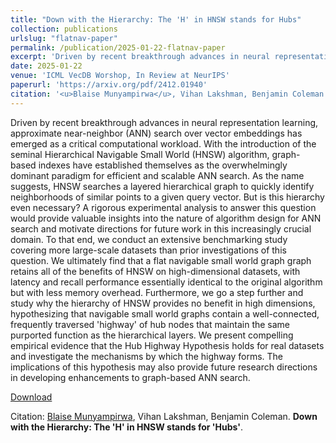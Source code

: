 ```yaml
---
title: "Down with the Hierarchy: The 'H' in HNSW stands for Hubs"
collection: publications
urlslug: "flatnav-paper"
permalink: /publication/2025-01-22-flatnav-paper
excerpt: 'Driven by recent breakthrough advances in neural representation learning, approximate near-neighbor (ANN) search over vector embeddings has emerged as a critical computational workload. With the introduction of the seminal Hierarchical Navigable Small World (HNSW) algorithm, graph-based indexes have established themselves as the overwhelmingly dominant paradigm for efficient and scalable ANN search. As the name suggests, HNSW searches a layered hierarchical graph to quickly identify neighborhoods of similar points to a given query vector. But is this hierarchy even necessary? A rigorous experimental analysis to answer this question would provide valuable insights into the nature of algorithm design for ANN search and motivate directions for future work in this increasingly crucial domain. To that end, we conduct an extensive benchmarking study covering more large-scale datasets than prior investigations of this question. We ultimately find that a flat navigable small world graph graph retains all of the benefits of HNSW on high-dimensional datasets, with latency and recall performance essentially identical to the original algorithm but with less memory overhead. Furthermore, we go a step further and study why the hierarchy of HNSW provides no benefit in high dimensions, hypothesizing that navigable small world graphs contain a well-connected, frequently traversed &apos;highway&apos; of hub nodes that maintain the same purported function as the hierarchical layers. We present compelling empirical evidence that the Hub Highway Hypothesis holds for real datasets and investigate the mechanisms by which the highway forms. The implications of this hypothesis may also provide future research directions in developing enhancements to graph-based ANN search.'
date: 2025-01-22
venue: 'ICML VecDB Worshop, In Review at NeurIPS'
paperurl: 'https://arxiv.org/pdf/2412.01940'
citation: '<u>Blaise Munyampirwa</u>, Vihan Lakshman, Benjamin Coleman. <b>Down with the Hierarchy: The 'H' in HNSW stands for 'Hubs'</b>.'
---
```

Driven by recent breakthrough advances in neural representation learning, approximate near-neighbor (ANN) search over vector embeddings has emerged as a critical computational workload. With the introduction of the seminal Hierarchical Navigable Small World (HNSW) algorithm, graph-based indexes have established themselves as the overwhelmingly dominant paradigm for efficient and scalable ANN search. As the name suggests, HNSW searches a layered hierarchical graph to quickly identify neighborhoods of similar points to a given query vector. But is this hierarchy even necessary? A rigorous experimental analysis to answer this question would provide valuable insights into the nature of algorithm design for ANN search and motivate directions for future work in this increasingly crucial domain. To that end, we conduct an extensive benchmarking study covering more large-scale datasets than prior investigations of this question. We ultimately find that a flat navigable small world graph graph retains all of the benefits of HNSW on high-dimensional datasets, with latency and recall performance essentially identical to the original algorithm but with less memory overhead. Furthermore, we go a step further and study why the hierarchy of HNSW provides no benefit in high dimensions, hypothesizing that navigable small world graphs contain a well-connected, frequently traversed &apos;highway&apos; of hub nodes that maintain the same purported function as the hierarchical layers. We present compelling empirical evidence that the Hub Highway Hypothesis holds for real datasets and investigate the mechanisms by which the highway forms. The implications of this hypothesis may also provide future research directions in developing enhancements to graph-based ANN search.

[Download](https://arxiv.org/pdf/2412.01940)

Citation: <u>Blaise Munyampirwa</u>, Vihan Lakshman, Benjamin Coleman. <b>Down with the Hierarchy: The 'H' in HNSW stands for 'Hubs'</b>. 